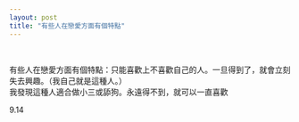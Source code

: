 ```yaml
---
layout: post
title: "有些人在戀愛方面有個特點"
---
```


  
&nbsp;
&nbsp;


有些人在戀愛方面有個特點：只能喜歡上不喜歡自己的人。一旦得到了，就會立刻失去興趣。（我自己就是這種人。）
<br>我發現這種人適合做小三或舔狗。永遠得不到，就可以一直喜歡

9.14
